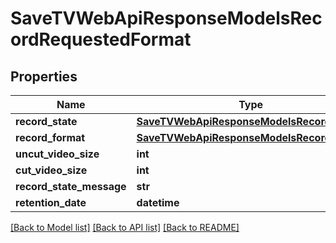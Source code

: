 # SaveTVWebApiResponseModelsRecordRequestedFormat

## Properties
Name | Type | Description | Notes
------------ | ------------- | ------------- | -------------
**record_state** | [**SaveTVWebApiResponseModelsRecordState**](SaveTVWebApiResponseModelsRecordState.md) |  | [optional] 
**record_format** | [**SaveTVWebApiResponseModelsRecordFormat**](SaveTVWebApiResponseModelsRecordFormat.md) |  | [optional] 
**uncut_video_size** | **int** |  | [optional] 
**cut_video_size** | **int** |  | [optional] 
**record_state_message** | **str** |  | [optional] 
**retention_date** | **datetime** |  | [optional] 

[[Back to Model list]](../README.md#documentation-for-models) [[Back to API list]](../README.md#documentation-for-api-endpoints) [[Back to README]](../README.md)


